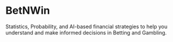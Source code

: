 # BetNWin
Statistics, Probability, and AI-based financial strategies to help you understand and make informed decisions in Betting and Gambling.
